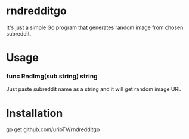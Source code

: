 # rndredditgo
It's just a simple Go program that generates random image from chosen subreddit.
# Usage
### func RndImg(sub string) string
Just paste subreddit name as a string and it will get random image URL
# Installation
go get github.com/urioTV/rndredditgo
